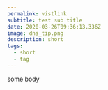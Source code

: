 ```yaml
---
permalink: vistlink
subtitle: test sub title
date: 2020-03-26T09:36:13.336Z
image: dns_tip.png
description: short
tags:
  - short
  - tag
---
```

some body